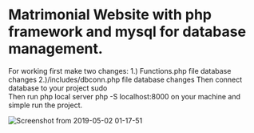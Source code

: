 # Matrimonial Website with php framework and mysql for database management.
For working first make two changes:
1.) Functions.php file database changes
2.)/includes/dbconn.php file  database changes
Then connect database to your project sudo  
Then run php local server php -S localhost:8000 on your machine and simple run the project.

![Screenshot from 2019-05-02 01-17-51](https://user-images.githubusercontent.com/35294706/57022526-0abdc000-6c4d-11e9-90b8-e7fcdcb2a12f.png)

